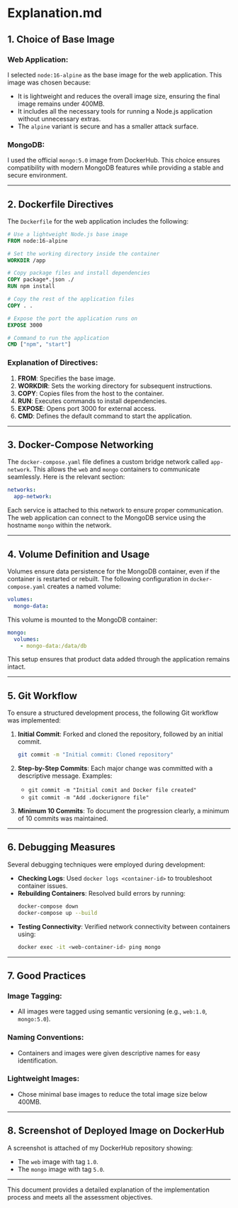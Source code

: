 # Explanation.md

## 1. **Choice of Base Image**

### Web Application:
I selected `node:16-alpine` as the base image for the web application. This image was chosen because:
- It is lightweight and reduces the overall image size, ensuring the final image remains under 400MB.
- It includes all the necessary tools for running a Node.js application without unnecessary extras.
- The `alpine` variant is secure and has a smaller attack surface.

### MongoDB:
I used the official `mongo:5.0` image from DockerHub. This choice ensures compatibility with modern MongoDB features while providing a stable and secure environment.

---

## 2. **Dockerfile Directives**

The `Dockerfile` for the web application includes the following:

```Dockerfile
# Use a lightweight Node.js base image
FROM node:16-alpine

# Set the working directory inside the container
WORKDIR /app

# Copy package files and install dependencies
COPY package*.json ./
RUN npm install

# Copy the rest of the application files
COPY . .

# Expose the port the application runs on
EXPOSE 3000

# Command to run the application
CMD ["npm", "start"]
```

### Explanation of Directives:
1. **FROM**: Specifies the base image.
2. **WORKDIR**: Sets the working directory for subsequent instructions.
3. **COPY**: Copies files from the host to the container.
4. **RUN**: Executes commands to install dependencies.
5. **EXPOSE**: Opens port 3000 for external access.
6. **CMD**: Defines the default command to start the application.

---

## 3. **Docker-Compose Networking**

The `docker-compose.yaml` file defines a custom bridge network called `app-network`. This allows the `web` and `mongo` containers to communicate seamlessly. Here is the relevant section:

```yaml
networks:
  app-network:
```

Each service is attached to this network to ensure proper communication. The web application can connect to the MongoDB service using the hostname `mongo` within the network.

---

## 4. **Volume Definition and Usage**

Volumes ensure data persistence for the MongoDB container, even if the container is restarted or rebuilt. The following configuration in `docker-compose.yaml` creates a named volume:

```yaml
volumes:
  mongo-data:
```

This volume is mounted to the MongoDB container:

```yaml
mongo:
  volumes:
    - mongo-data:/data/db
```

This setup ensures that product data added through the application remains intact.

---

## 5. **Git Workflow**

To ensure a structured development process, the following Git workflow was implemented:

1. **Initial Commit**: Forked and cloned the repository, followed by an initial commit.
   ```bash
   git commit -m "Initial commit: Cloned repository"
   ```

2. **Step-by-Step Commits**: Each major change was committed with a descriptive message. Examples:
   - `git commit -m "Initial comit and Docker file created"`
   - `git commit -m "Add .dockerignore file"`

3. **Minimum 10 Commits**: To document the progression clearly, a minimum of 10 commits was maintained.

---

## 6. **Debugging Measures**

Several debugging techniques were employed during development:

- **Checking Logs**: Used `docker logs <container-id>` to troubleshoot container issues.
- **Rebuilding Containers**: Resolved build errors by running:
  ```bash
  docker-compose down
  docker-compose up --build
  ```
- **Testing Connectivity**: Verified network connectivity between containers using:
  ```bash
  docker exec -it <web-container-id> ping mongo
  ```

---

## 7. **Good Practices**

### Image Tagging:
- All images were tagged using semantic versioning (e.g., `web:1.0`, `mongo:5.0`).

### Naming Conventions:
- Containers and images were given descriptive names for easy identification.

### Lightweight Images:
- Chose minimal base images to reduce the total image size below 400MB.

---

## 8. **Screenshot of Deployed Image on DockerHub**

A screenshot is attached of my DockerHub repository showing:
- The `web` image with tag `1.0`.
- The `mongo` image with tag `5.0`.

---

This document provides a detailed explanation of the implementation process and meets all the assessment objectives.

